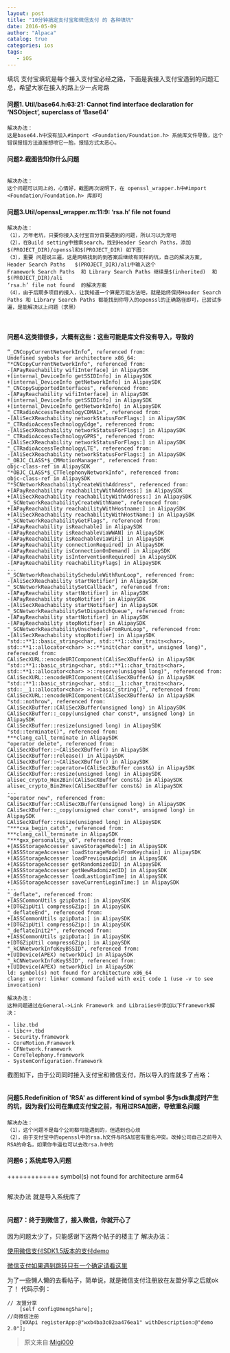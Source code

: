 ```yaml
---
layout: post
title: "10分钟搞定支付宝和微信支付 的 各种填坑"
date: 2016-05-09
author: "Alpaca"
catalog: true
categories: ios
tags:
   - iOS
---
```

填坑
支付宝填坑是每个接入支付宝必经之路，下面是我接入支付宝遇到的问题汇总，希望大家在接入的路上少一点弯路

#### 问题1. Util/base64.h:63:21: Cannot find interface declaration for ‘NSObject’, superclass of ‘Base64’

    解决办法：
    这是base64.h中没有加入#import <Foundation/Foundation.h> 系统库文件导致，这个错误报错方法直接想喷它一脸。报错方式太恶心。


#### 问题2.截图告知你什么问题


<img src="http://upload-images.jianshu.io/upload_images/616981-d6540c725f3801a4.png?imageMogr2/auto-orient/strip%7CimageView2/2/w/1240" alt="" class="shadow"/>




    解决办法：
    这个问题可以同上的，心情好，截图再次说明下，在 openssl_wrapper.h中#import <Foundation/Foundation.h> 库即可


#### 问题3.Util/openssl_wrapper.m:11:9: ‘rsa.h’ file not found

    解决办法：
    （1），万年老坑，只要你接入支付宝百分百要遇到的问题，所以习以为常吧
    （2），在Build setting中搜索search，找到Header Search Paths，添加$(PROJECT_DIR)/openssl和$(PROJECT_DIR) 如下图：
    （3），重要 问题说三遍，这是网络找到的到答案后继续有同样的坑，自己的解决方案,
    Header Search Paths   $(PROJECT_DIR)/ali中输入这个
    Framework Search Paths  和 Library Search Paths 继续是$(inherited)  和  $(PROJECT_DIR)/ali
    ‘rsa.h’ file not found  的解决方案
    （4），由于后期多项目的接入，让我知道一个算是万能方法吧，就是始终保持Header Search Paths 和 Library Search Paths 都能找到你导入的openssl的正确路径即可，已尝试多遍，是能解决以上问题（求黑）


<img src="http://upload-images.jianshu.io/upload_images/616981-b71f879b0c85fb6a.png?imageMogr2/auto-orient/strip%7CimageView2/2/w/1240" alt="" class="shadow"/>


<img src="http://upload-images.jianshu.io/upload_images/616981-e833ce4b6bd3cb57.png?imageMogr2/auto-orient/strip%7CimageView2/2/w/1240" alt="" class="shadow"/>




#### 问题4.这类错很多，大概有这些：这些可能是库文件没有导入，导致的


```
“_CNCopyCurrentNetworkInfo”, referenced from:
Undefined symbols for architecture x86_64:
"*CNCopyCurrentNetworkInfo", referenced from:
-[APayReachability wifiInterface] in AlipaySDK
+[internal_DeviceInfo getSSIDInfo] in AlipaySDK
+[internal_DeviceInfo getNetworkInfo] in AlipaySDK
"_CNCopySupportedInterfaces", referenced from:
-[APayReachability wifiInterface] in AlipaySDK
+[internal_DeviceInfo getSSIDInfo] in AlipaySDK
+[internal_DeviceInfo getNetworkInfo] in AlipaySDK
"_CTRadioAccessTechnologyCDMA1x", referenced from:
-[AliSecXReachability networkStatusForFlags:] in AlipaySDK
"_CTRadioAccessTechnologyEdge", referenced from:
-[AliSecXReachability networkStatusForFlags:] in AlipaySDK
"_CTRadioAccessTechnologyGPRS", referenced from:
-[AliSecXReachability networkStatusForFlags:] in AlipaySDK
"_CTRadioAccessTechnologyLTE", referenced from:
-[AliSecXReachability networkStatusForFlags:] in AlipaySDK
"_OBJC_CLASS*$_CMMotionManager", referenced from:
objc-class-ref in AlipaySDK
"*OBJC_CLASS*$_CTTelephonyNetworkInfo", referenced from:
objc-class-ref in AlipaySDK
"*SCNetworkReachabilityCreateWithAddress", referenced from:
+[APayReachability reachabilityWithAddress:] in AlipaySDK
+[AliSecXReachability reachabilityWithAddress:] in AlipaySDK
"_SCNetworkReachabilityCreateWithName", referenced from:
+[APayReachability reachabilityWithHostname:] in AlipaySDK
+[AliSecXReachability reachabilityWithHostName:] in AlipaySDK
"_SCNetworkReachabilityGetFlags", referenced from:
-[APayReachability isReachable] in AlipaySDK
-[APayReachability isReachableViaWWAN] in AlipaySDK
-[APayReachability isReachableViaWiFi] in AlipaySDK
-[APayReachability connectionRequired] in AlipaySDK
-[APayReachability isConnectionOnDemand] in AlipaySDK
-[APayReachability isInterventionRequired] in AlipaySDK
-[APayReachability reachabilityFlags] in AlipaySDK
...
"_SCNetworkReachabilityScheduleWithRunLoop", referenced from:
-[AliSecXReachability startNotifier] in AlipaySDK
"_SCNetworkReachabilitySetCallback", referenced from:
-[APayReachability startNotifier] in AlipaySDK
-[APayReachability stopNotifier] in AlipaySDK
-[AliSecXReachability startNotifier] in AlipaySDK
"_SCNetworkReachabilitySetDispatchQueue", referenced from:
-[APayReachability startNotifier] in AlipaySDK
-[APayReachability stopNotifier] in AlipaySDK
"_SCNetworkReachabilityUnscheduleFromRunLoop", referenced from:
-[AliSecXReachability stopNotifier] in AlipaySDK
"std::**1::basic_string<char, std::**1::char_traits<char>, std::**1::allocator<char> >::**init(char const*, unsigned long)", referenced from:
CAliSecXURL::encodeURIComponent(CAliSecXBuffer&) in AlipaySDK
"std::**1::basic_string<char, std::**1::char_traits<char>, std::**1::allocator<char> >::reserve(unsigned long)", referenced from:
CAliSecXURL::encodeURIComponent(CAliSecXBuffer&) in AlipaySDK
"std::**1::basic_string<char, std::__1::char_traits<char>, std::__1::allocator<char> >::~basic_string()", referenced from:
CAliSecXURL::encodeURIComponent(CAliSecXBuffer&) in AlipaySDK
"std::nothrow", referenced from:
CAliSecXBuffer::CAliSecXBuffer(unsigned long) in AlipaySDK
CAliSecXBuffer::_copy(unsigned char const*, unsigned long) in AlipaySDK
CAliSecXBuffer::resize(unsigned long) in AlipaySDK
"std::terminate()", referenced from:
***clang_call_terminate in AlipaySDK
"operator delete", referenced from:
CAliSecXBuffer::~CAliSecXBuffer() in AlipaySDK
CAliSecXBuffer::release() in AlipaySDK
CAliSecXBuffer::~CAliSecXBuffer() in AlipaySDK
CAliSecXBuffer::operator=(CAliSecXBuffer const&) in AlipaySDK
CAliSecXBuffer::resize(unsigned long) in AlipaySDK
alisec_crypto_Hex2Bin(CAliSecXBuffer const&) in AlipaySDK
alisec_crypto_Bin2Hex(CAliSecXBuffer const&) in AlipaySDK
...
"operator new", referenced from:
CAliSecXBuffer::CAliSecXBuffer(unsigned long) in AlipaySDK
CAliSecXBuffer::_copy(unsigned char const*, unsigned long) in AlipaySDK
CAliSecXBuffer::resize(unsigned long) in AlipaySDK
"***cxa_begin_catch", referenced from:
***clang_call_terminate in AlipaySDK
"***gxx_personality_v0", referenced from:
+[ASSStorageAccesser saveStorageModel:] in AlipaySDK
+[ASSStorageAccesser loadStorageModelFromKeychain] in AlipaySDK
+[ASSStorageAccesser loadPreviousApdid] in AlipaySDK
+[ASSStorageAccesser getRandomizedID] in AlipaySDK
+[ASSStorageAccesser getNewRadomizedID] in AlipaySDK
+[ASSStorageAccesser loadLastLoginTime] in AlipaySDK
+[ASSStorageAccesser saveCurrentLoginTime:] in AlipaySDK
...
"_deflate", referenced from:
+[ASSCommonUtils gzipData:] in AlipaySDK
+[DTGZipUtil compressGZip:] in AlipaySDK
"_deflateEnd", referenced from:
+[ASSCommonUtils gzipData:] in AlipaySDK
+[DTGZipUtil compressGZip:] in AlipaySDK
"_deflateInit2*", referenced from:
+[ASSCommonUtils gzipData:] in AlipaySDK
+[DTGZipUtil compressGZip:] in AlipaySDK
"_kCNNetworkInfoKeyBSSID", referenced from:
+[UIDevice(APEX) networkDic] in AlipaySDK
"_kCNNetworkInfoKeySSID", referenced from:
+[UIDevice(APEX) networkDic] in AlipaySDK
ld: symbol(s) not found for architecture x86_64
clang: error: linker command failed with exit code 1 (use -v to see invocation)
```
    解决办法：
    这种问题通过在General->Link Framework and Libraiies中添加以下framework解决：
    
    - libz.tbd
    - libc++.tbd
    - Security.framework
    - CoreMotion.Framework
    - CFNetwork.framework
    - CoreTelephony.framework
    - SystemConfiguration.framework


截图如下，由于公司同时接入支付宝和微信支付，所以导入的库就多了点咯：

<img src="http://upload-images.jianshu.io/upload_images/616981-2e9fde123b91a6d5.png?imageMogr2/auto-orient/strip%7CimageView2/2/w/1240" alt="" class="shadow"/> 



#### 问题5.Redefinition of 'RSA' as different kind of symbol  多为sdk集成时产生的坑，因为我们公司在集成支付宝之前，有用过RSA加密，导致重名问题

    解决办法：
    （1），这个问题不是每个公司都可能遇到的，但遇到也心烦
    （2），由于支付宝中的openssl中的rsa.h文件与RSA加密有重名冲突。改掉公司自己之前导入RSA的命名，如果你牛逼也可以去改rsa.h中的


#### 问题6；系统库导入问题
+++++++++++++
symbol(s) not found for architecture arm64


<img src="http://upload-images.jianshu.io/upload_images/616981-52c8b3ed04cf400f.png?imageMogr2/auto-orient/strip%7CimageView2/2/w/1240" alt="" class="shadow"/> 

解决办法
就是导入系统库了


<img src="http://upload-images.jianshu.io/upload_images/616981-3a750ed6a81bdc43.png?imageMogr2/auto-orient/strip%7CimageView2/2/w/1240" alt="" class="shadow"/> 


#### 问题7：终于到微信了，接入微信，你就开心了
因为问题太少了，只能感谢下这两个帖子的楼主了
解决办法：  

[使用微信支付SDK1.5版本的支付demo](http://www.cocoachina.com/bbs/read.php?tid-309177-page-1.html)  

[微信支付如果遇到跳转只有一个确定请看这里](http://www.cocoachina.com/bbs/read.php?tid-321546.html)

为了一些懒人懒的去看帖子，简单说，就是微信支付注册放在友盟分享之后就ok了！
代码示例：

    // 友盟分享
        [self configUmengShare];
    //向微信注册
        [WXApi registerApp:@"wxb4ba3c02aa476ea1" withDescription:@"demo 2.0"];
        
        
> 原文来自:[Migi000](http://www.jianshu.com/p/6d67cfe0f00c?hmsr=toutiao.io&utm_medium=toutiao.io&utm_source=toutiao.io)
